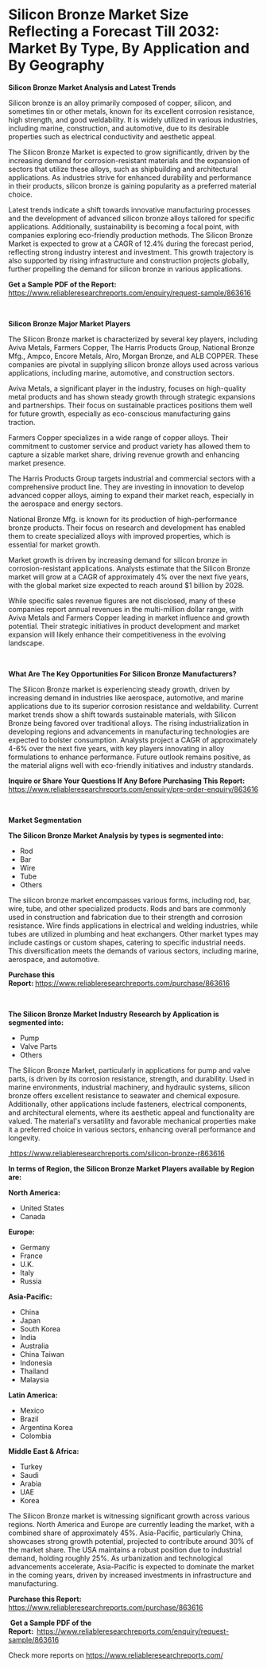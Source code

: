 <p><h1>Silicon Bronze Market Size Reflecting a Forecast Till 2032: Market By Type, By Application and By Geography</h1></p><p><strong>Silicon Bronze Market Analysis and Latest Trends</strong></p>
<p><p>Silicon bronze is an alloy primarily composed of copper, silicon, and sometimes tin or other metals, known for its excellent corrosion resistance, high strength, and good weldability. It is widely utilized in various industries, including marine, construction, and automotive, due to its desirable properties such as electrical conductivity and aesthetic appeal. </p><p>The Silicon Bronze Market is expected to grow significantly, driven by the increasing demand for corrosion-resistant materials and the expansion of sectors that utilize these alloys, such as shipbuilding and architectural applications. As industries strive for enhanced durability and performance in their products, silicon bronze is gaining popularity as a preferred material choice.</p><p>Latest trends indicate a shift towards innovative manufacturing processes and the development of advanced silicon bronze alloys tailored for specific applications. Additionally, sustainability is becoming a focal point, with companies exploring eco-friendly production methods. The Silicon Bronze Market is expected to grow at a CAGR of 12.4% during the forecast period, reflecting strong industry interest and investment. This growth trajectory is also supported by rising infrastructure and construction projects globally, further propelling the demand for silicon bronze in various applications.</p></p>
<p><strong>Get a Sample PDF of the Report:&nbsp;</strong> <a href="https://www.reliableresearchreports.com/enquiry/request-sample/863616?utm_campaign=2030&utm_medium=2&utm_source=Github&utm_content=ia&utm_term=30012025&utm_id=silicon-bronze">https://www.reliableresearchreports.com/enquiry/request-sample/863616</a></p>
<p>&nbsp;</p>
<p><strong>Silicon Bronze Major Market Players</strong></p>
<p><p>The Silicon Bronze market is characterized by several key players, including Aviva Metals, Farmers Copper, The Harris Products Group, National Bronze Mfg., Ampco, Encore Metals, Alro, Morgan Bronze, and ALB COPPER. These companies are pivotal in supplying silicon bronze alloys used across various applications, including marine, automotive, and construction sectors. </p><p>Aviva Metals, a significant player in the industry, focuses on high-quality metal products and has shown steady growth through strategic expansions and partnerships. Their focus on sustainable practices positions them well for future growth, especially as eco-conscious manufacturing gains traction.</p><p>Farmers Copper specializes in a wide range of copper alloys. Their commitment to customer service and product variety has allowed them to capture a sizable market share, driving revenue growth and enhancing market presence.</p><p>The Harris Products Group targets industrial and commercial sectors with a comprehensive product line. They are investing in innovation to develop advanced copper alloys, aiming to expand their market reach, especially in the aerospace and energy sectors.</p><p>National Bronze Mfg. is known for its production of high-performance bronze products. Their focus on research and development has enabled them to create specialized alloys with improved properties, which is essential for market growth.</p><p>Market growth is driven by increasing demand for silicon bronze in corrosion-resistant applications. Analysts estimate that the Silicon Bronze market will grow at a CAGR of approximately 4% over the next five years, with the global market size expected to reach around $1 billion by 2028.</p><p>While specific sales revenue figures are not disclosed, many of these companies report annual revenues in the multi-million dollar range, with Aviva Metals and Farmers Copper leading in market influence and growth potential. Their strategic initiatives in product development and market expansion will likely enhance their competitiveness in the evolving landscape.</p></p>
<p>&nbsp;</p>
<p><strong>What Are The Key Opportunities For Silicon Bronze Manufacturers?</strong></p>
<p><p>The Silicon Bronze market is experiencing steady growth, driven by increasing demand in industries like aerospace, automotive, and marine applications due to its superior corrosion resistance and weldability. Current market trends show a shift towards sustainable materials, with Silicon Bronze being favored over traditional alloys. The rising industrialization in developing regions and advancements in manufacturing technologies are expected to bolster consumption. Analysts project a CAGR of approximately 4-6% over the next five years, with key players innovating in alloy formulations to enhance performance. Future outlook remains positive, as the material aligns well with eco-friendly initiatives and industry standards.</p></p>
<p><strong>Inquire or Share Your Questions If Any Before Purchasing This Report:</strong> <a href="https://www.reliableresearchreports.com/enquiry/pre-order-enquiry/863616?utm_campaign=2030&utm_medium=2&utm_source=Github&utm_content=ia&utm_term=30012025&utm_id=silicon-bronze">https://www.reliableresearchreports.com/enquiry/pre-order-enquiry/863616</a></p>
<p>&nbsp;</p>
<p><strong>Market Segmentation</strong></p>
<p><strong>The Silicon Bronze Market Analysis by types is segmented into:</strong></p>
<p><ul><li>Rod</li><li>Bar</li><li>Wire</li><li>Tube</li><li>Others</li></ul></p>
<p><p>The silicon bronze market encompasses various forms, including rod, bar, wire, tube, and other specialized products. Rods and bars are commonly used in construction and fabrication due to their strength and corrosion resistance. Wire finds applications in electrical and welding industries, while tubes are utilized in plumbing and heat exchangers. Other market types may include castings or custom shapes, catering to specific industrial needs. This diversification meets the demands of various sectors, including marine, aerospace, and automotive.</p></p>
<p><strong>Purchase this Report:&nbsp;</strong><a href="https://www.reliableresearchreports.com/purchase/863616?utm_campaign=2030&utm_medium=2&utm_source=Github&utm_content=ia&utm_term=30012025&utm_id=silicon-bronze">https://www.reliableresearchreports.com/purchase/863616</a></p>
<p>&nbsp;</p>
<p><strong>The Silicon Bronze Market Industry Research by Application is segmented into:</strong></p>
<p><ul><li>Pump</li><li>Valve Parts</li><li>Others</li></ul></p>
<p><p>The Silicon Bronze Market, particularly in applications for pump and valve parts, is driven by its corrosion resistance, strength, and durability. Used in marine environments, industrial machinery, and hydraulic systems, silicon bronze offers excellent resistance to seawater and chemical exposure. Additionally, other applications include fasteners, electrical components, and architectural elements, where its aesthetic appeal and functionality are valued. The material's versatility and favorable mechanical properties make it a preferred choice in various sectors, enhancing overall performance and longevity.</p></p>
<p><a href="https://www.reliableresearchreports.com/silicon-bronze-r863616?utm_campaign=2030&utm_medium=2&utm_source=Github&utm_content=ia&utm_term=30012025&utm_id=silicon-bronze">&nbsp;https://www.reliableresearchreports.com/silicon-bronze-r863616</a></p>
<p><strong>In terms of Region, the Silicon Bronze Market Players available by Region are:</strong></p>
<p>
    <p> <strong> North America: </strong>
        <ul>
            <li>United States</li>
            <li>Canada</li>
        </ul>
        </p> 
    <p> <strong> Europe: </strong>
        <ul>
            <li>Germany</li>
            <li>France</li>
            <li>U.K.</li>
            <li>Italy</li>
            <li>Russia</li>
        </ul>
        </p> 
    <p> <strong> Asia-Pacific: </strong>
        <ul>
            <li>China</li>
            <li>Japan</li>
            <li>South Korea</li>
            <li>India</li>
            <li>Australia</li>
            <li>China Taiwan</li>
            <li>Indonesia</li>
            <li>Thailand</li>
            <li>Malaysia</li>
        </ul>
        </p> 
    <p> <strong> Latin America: </strong>
        <ul>
            <li>Mexico</li>
            <li>Brazil</li>
            <li>Argentina Korea</li>
            <li>Colombia</li>
        </ul>
        </p> 
    <p> <strong> Middle East & Africa: </strong>
        <ul>
            <li>Turkey</li>
            <li>Saudi</li>
            <li>Arabia</li>
            <li>UAE</li>
            <li>Korea</li>
        </ul>
    </p>
    </p>
<p><p>The Silicon Bronze market is witnessing significant growth across various regions. North America and Europe are currently leading the market, with a combined share of approximately 45%. Asia-Pacific, particularly China, showcases strong growth potential, projected to contribute around 30% of the market share. The USA maintains a robust position due to industrial demand, holding roughly 25%. As urbanization and technological advancements accelerate, Asia-Pacific is expected to dominate the market in the coming years, driven by increased investments in infrastructure and manufacturing.</p></p>
<p><strong>Purchase this Report: </strong><a href="https://www.reliableresearchreports.com/purchase/863616?utm_campaign=2030&utm_medium=2&utm_source=Github&utm_content=ia&utm_term=30012025&utm_id=silicon-bronze">https://www.reliableresearchreports.com/purchase/863616</a></p>
<p>&nbsp;<strong>Get a Sample PDF of the Report:&nbsp;&nbsp;</strong><a href="https://www.reliableresearchreports.com/enquiry/request-sample/863616?utm_campaign=2030&utm_medium=2&utm_source=Github&utm_content=ia&utm_term=30012025&utm_id=silicon-bronze">https://www.reliableresearchreports.com/enquiry/request-sample/863616</a></p>
<p><strong></strong></p>
<p>Check more reports on <a href="https://www.reliableresearchreports.com/?utm_campaign=2030&utm_medium=2&utm_source=Github&utm_content=ia&utm_term=30012025&utm_id=silicon-bronze">https://www.reliableresearchreports.com/</a></p>